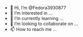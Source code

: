 - 👋 Hi, I’m @Fedora3930877
- 👀 I’m interested in ...
- 🌱 I’m currently learning ...
- 💞️ I’m looking to collaborate on ...
- 📫 How to reach me ...

<!---
Fedora3930877/Fedora3930877 is a ✨ special ✨ repository because its `README.md` (this file) appears on your GitHub profile.
You can click the Preview link to take a look at your changes.
--->
